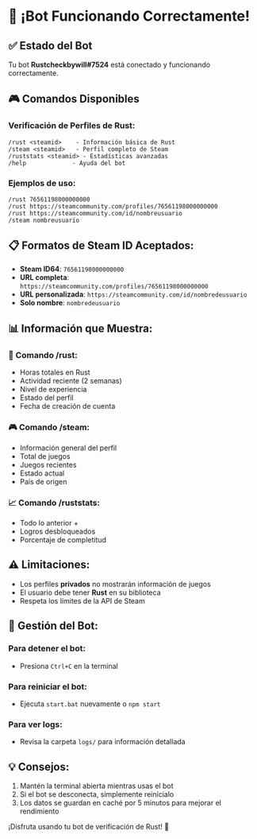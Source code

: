 # 🎉 ¡Bot Funcionando Correctamente!

## ✅ Estado del Bot
Tu bot **Rustcheckbywill#7524** está conectado y funcionando correctamente.

## 🎮 Comandos Disponibles

### Verificación de Perfiles de Rust:
```
/rust <steamid>    - Información básica de Rust
/steam <steamid>   - Perfil completo de Steam  
/ruststats <steamid> - Estadísticas avanzadas
/help             - Ayuda del bot
```

### Ejemplos de uso:
```
/rust 76561198000000000
/rust https://steamcommunity.com/profiles/76561198000000000
/rust https://steamcommunity.com/id/nombreusuario
/steam nombreusuario
```

## 📋 Formatos de Steam ID Aceptados:
- **Steam ID64**: `76561198000000000`
- **URL completa**: `https://steamcommunity.com/profiles/76561198000000000`
- **URL personalizada**: `https://steamcommunity.com/id/nombredeusuario`
- **Solo nombre**: `nombredeusuario`

## 📊 Información que Muestra:

### 🦀 Comando /rust:
- Horas totales en Rust
- Actividad reciente (2 semanas)
- Nivel de experiencia
- Estado del perfil
- Fecha de creación de cuenta

### 🎮 Comando /steam:
- Información general del perfil
- Total de juegos
- Juegos recientes
- Estado actual
- País de origen

### 📈 Comando /ruststats:
- Todo lo anterior +
- Logros desbloqueados
- Porcentaje de completitud

## ⚠️ Limitaciones:
- Los perfiles **privados** no mostrarán información de juegos
- El usuario debe tener **Rust** en su biblioteca
- Respeta los límites de la API de Steam

## 🔧 Gestión del Bot:

### Para detener el bot:
- Presiona `Ctrl+C` en la terminal

### Para reiniciar el bot:
- Ejecuta `start.bat` nuevamente o `npm start`

### Para ver logs:
- Revisa la carpeta `logs/` para información detallada

## 💡 Consejos:
1. Mantén la terminal abierta mientras usas el bot
2. Si el bot se desconecta, simplemente reinícialo
3. Los datos se guardan en caché por 5 minutos para mejorar el rendimiento

¡Disfruta usando tu bot de verificación de Rust! 🚀
